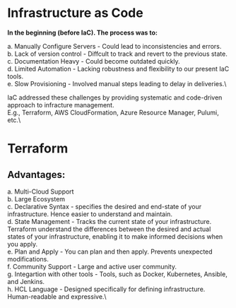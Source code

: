 # Infrastructure as Code

**In the beginning (before IaC). The process was to:**

a. Manually Configure Servers - Could lead to inconsistencies and errors.\
b. Lack of version control - Diffcult to track and revert to the previous 
    state.\
c. Documentation Heavy - Could become outdated quickly.\
d. Limited Automation - Lacking robustness and flexibility to our present 
    IaC tools.\
e. Slow Provisioning - Involved manual steps leading to delay in 
    deliveries.\

IaC addressed these challenges by providing systematic and code-driven 
    approach to infracture management.\
    E.g., Terraform, AWS CloudFormation, Azure Resource Manager, Pulumi, 
    etc.\

# Terraform 
## Advantages: 
a. Multi-Cloud Support \
b. Large Ecosystem \
c. Declarative Syntax - specifies the desired and end-state of your 
    infrastructure. Hence easier to understand and maintain.\
d. State Management - Tracks the current state of your infrastructure. 
    Terraform understand the differences between the desired and actual states of your infrastructure, enabling it to make informed decisions 
    when you apply.\
e. Plan and Apply - You can plan and then apply. Prevents unexpected 
    modifications.\
f. Community Support - Large and active user community.\
g. Integartion with other tools - Tools, such as Docker, Kubernetes, 
    Ansible, and Jenkins.\
h. HCL Language - Designed specifically for defining infrastructure. 
    Human-readable and expressive.\






